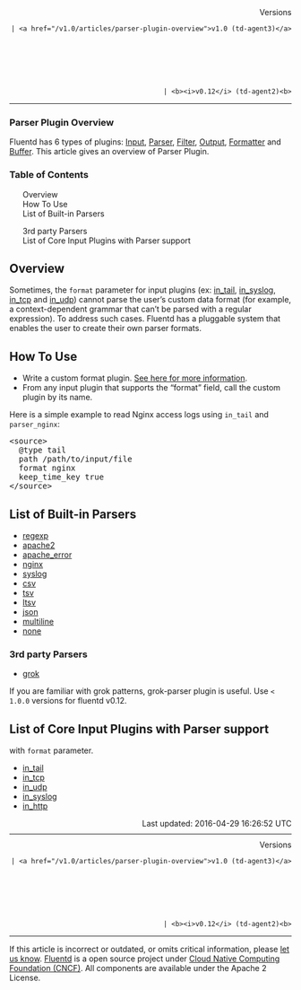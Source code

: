 <section id="main">
<div id="page">
<div class="topic_content">
<article>
<div style="text-align:right">
<div style="text-align:right">
Versions 
  
    
    | <a href="/v1.0/articles/parser-plugin-overview">v1.0 (td-agent3)</a>
    
  

  

  
    
    | <b><i>v0.12</i> (td-agent2)<b>
</b></b>
</div>
</div>
<hr size="1" style="margin-top: 10px; margin-bottom: 10px; color: rgba(0, 0, 0, .15);"/>
<hgroup>
<h1>Parser Plugin Overview</h1>
</hgroup>
<p>Fluentd has 6 types of plugins: <a href="input-plugin-overview">Input</a>, <a href="parser-plugin-overview">Parser</a>, <a href="filter-plugin-overview">Filter</a>, <a href="output-plugin-overview">Output</a>, <a href="formatter-plugin-overview">Formatter</a> and <a href="buffer-plugin-overview">Buffer</a>. This article gives an overview of Parser Plugin.</p>
<a name="overview"></a>
<section id="table-of-contents"><h3>Table of Contents</h3>
<ul id="toc">
<li class="toc-item"><a href="#overview">Overview</a></li>
<li class="toc-item"><a href="#how-to-use">How To Use</a></li>
<li class="toc-item"><a href="#list-of-built-in-parsers">List of Built-in Parsers</a></li>
<ul class="sub-toc">
<li class="sub-toc-item"><a href="#3rd-party-parsers">3rd party Parsers</a></li>
</ul>
<li class="toc-item"><a href="#list-of-core-input-plugins-with-parser-support">List of Core Input Plugins with Parser support</a></li>
</ul>
</section>
<h2>Overview</h2>
<p>Sometimes, the <code>format</code> parameter for input plugins (ex: <a href="in_tail">in_tail</a>, <a href="in_syslog">in_syslog</a>, <a href="in_tcp">in_tcp</a> and <a href="in_udp">in_udp</a>) cannot parse the user’s custom data format (for example, a context-dependent grammar that can’t be parsed with a regular expression). To address such cases. Fluentd has a pluggable system that enables the user to create their own parser formats.</p>
<a name="how-to-use"></a><h2>How To Use</h2>
<ul>
<li>Write a custom format plugin. <a href="plugin-development#parser-plugins">See here for more information</a>.</li>
<li>From any input plugin that supports the “format” field, call the custom plugin by its name.</li>
</ul>
<p>Here is a simple example to read Nginx access logs using <code>in_tail</code> and <code>parser_nginx</code>:</p>
<pre class="CodeRay">&lt;source&gt;
  @type tail
  path /path/to/input/file
  format nginx
  keep_time_key true
&lt;/source&gt;
</pre>
<a name="list-of-built-in-parsers"></a><h2>List of Built-in Parsers</h2>
<ul>
<li><a href="parser_regexp">regexp</a></li>
<li><a href="parser_apache2">apache2</a></li>
<li><a href="parser_apache_error">apache_error</a></li>
<li><a href="parser_nginx">nginx</a></li>
<li><a href="parser_syslog">syslog</a></li>
<li><a href="parser_csv">csv</a></li>
<li><a href="parser_tsv">tsv</a></li>
<li><a href="parser_ltsv">ltsv</a></li>
<li><a href="parser_json">json</a></li>
<li><a href="parser_multiline">multiline</a></li>
<li><a href="parser_none">none</a></li>
</ul>
<a name="3rd-party-parsers"></a><h3>3rd party Parsers</h3>
<ul>
<li><a href="https://github.com/fluent/fluent-plugin-grok-parser">grok</a></li>
</ul>
<p>If you are familiar with grok patterns, grok-parser plugin is useful. Use <code>&lt; 1.0.0</code> versions for fluentd v0.12.</p>
<a name="list-of-core-input-plugins-with-parser-support"></a><h2>List of Core Input Plugins with Parser support</h2>
<p>with <code>format</code> parameter.</p>
<ul>
<li><a href="in_tail">in_tail</a></li>
<li><a href="in_tcp">in_tcp</a></li>
<li><a href="in_udp">in_udp</a></li>
<li><a href="in_syslog">in_syslog</a></li>
<li><a href="in_http">in_http</a></li>
</ul>
<div style="text-align:right">
  Last updated: 2016-04-29 16:26:52 UTC
  </div>
<hr size="1" style="margin-top: 10px; margin-bottom: 10px; color: rgba(0, 0, 0, .15);"/>
<div style="text-align:right">
Versions 
  
    
    | <a href="/v1.0/articles/parser-plugin-overview">v1.0 (td-agent3)</a>
    
  

  

  
    
    | <b><i>v0.12</i> (td-agent2)<b>
</b></b>
</div>
<hr size="1" style="margin-top: 10px; margin-bottom: 10px; color: rgba(0, 0, 0, .15);"/>
<p>
    If this article is incorrect or outdated, or omits critical information, please <a href="https://github.com/fluent/fluentd-docs/issues?state=open">let us know</a>. <a href="http://www.fluentd.org/">Fluentd</a> is a  open source project under <a href="https://cncf.io/">Cloud Native Computing Foundation (CNCF)</a>. All components are available under the Apache 2 License.
  </p>
</article>
</div>
<!-- /#topic_content -->
</div>
<!-- /#page -->
</section>